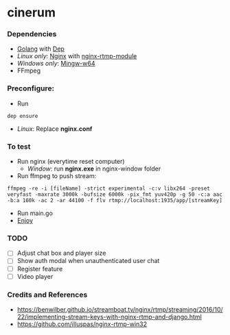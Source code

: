 # cinerum

### Dependencies

- [Golang](http://golang.org/) with [Dep](https://github.com/golang/dep)
- *Linux only*: [Nginx](https://nginx.org/) with [nginx-rtmp-module](https://github.com/arut/nginx-rtmp-module)
- *Windows only*: [Mingw-w64](https://sourceforge.net/projects/mingw-w64/)
- FFmpeg

### Preconfigure:
- Run
```
dep ensure
```
- *Linux*: Replace **nginx.conf**

### To test
- Run nginx (everytime reset computer)
    - *Window*: run **nginx.exe** in nginx-window folder
- Run ffmpeg to push stream:
```
ffmpeg -re -i [fileName] -strict experimental -c:v libx264 -preset veryfast -maxrate 3000k -bufsize 6000k -pix_fmt yuv420p -g 50 -c:a aac -b:a 160k -ac 2 -ar 44100 -f flv rtmp://localhost:1935/app/[streamKey]
```
- Run main.go
- [Enjoy](http://localhost:3000)

### TODO
- [ ] Adjust chat box and player size
- [ ] Show auth modal when unauthenticated user chat
- [ ] Register feature
- [ ] Video player

### Credits and References
- https://benwilber.github.io/streamboat.tv/nginx/rtmp/streaming/2016/10/22/implementing-stream-keys-with-nginx-rtmp-and-django.html
- https://github.com/illuspas/nginx-rtmp-win32